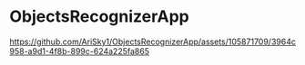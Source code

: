 # ObjectsRecognizerApp




https://github.com/AriSky1/ObjectsRecognizerApp/assets/105871709/3964c958-a9d1-4f8b-899c-624a225fa865




